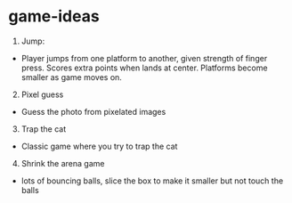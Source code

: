 # game-ideas

1. Jump:
- Player jumps from one platform to another, given strength of finger press. Scores extra points when lands at center. Platforms become smaller as game moves on.

2. Pixel guess
- Guess the photo from pixelated images

3. Trap the cat
- Classic game where you try to trap the cat

4. Shrink the arena game
- lots of bouncing balls, slice the box to make it smaller but not touch the balls
